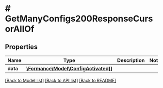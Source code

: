 # # GetManyConfigs200ResponseCursorAllOf

## Properties

Name | Type | Description | Notes
------------ | ------------- | ------------- | -------------
**data** | [**\Formance\Model\ConfigActivated[]**](ConfigActivated.md) |  |

[[Back to Model list]](../../README.md#models) [[Back to API list]](../../README.md#endpoints) [[Back to README]](../../README.md)
